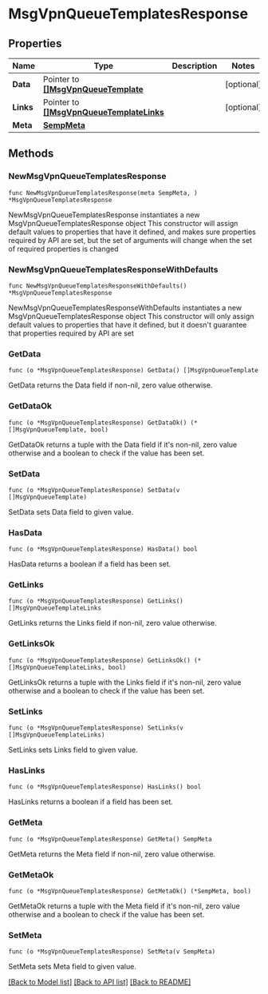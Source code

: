 # MsgVpnQueueTemplatesResponse

## Properties

Name | Type | Description | Notes
------------ | ------------- | ------------- | -------------
**Data** | Pointer to [**[]MsgVpnQueueTemplate**](MsgVpnQueueTemplate.md) |  | [optional] 
**Links** | Pointer to [**[]MsgVpnQueueTemplateLinks**](MsgVpnQueueTemplateLinks.md) |  | [optional] 
**Meta** | [**SempMeta**](SempMeta.md) |  | 

## Methods

### NewMsgVpnQueueTemplatesResponse

`func NewMsgVpnQueueTemplatesResponse(meta SempMeta, ) *MsgVpnQueueTemplatesResponse`

NewMsgVpnQueueTemplatesResponse instantiates a new MsgVpnQueueTemplatesResponse object
This constructor will assign default values to properties that have it defined,
and makes sure properties required by API are set, but the set of arguments
will change when the set of required properties is changed

### NewMsgVpnQueueTemplatesResponseWithDefaults

`func NewMsgVpnQueueTemplatesResponseWithDefaults() *MsgVpnQueueTemplatesResponse`

NewMsgVpnQueueTemplatesResponseWithDefaults instantiates a new MsgVpnQueueTemplatesResponse object
This constructor will only assign default values to properties that have it defined,
but it doesn't guarantee that properties required by API are set

### GetData

`func (o *MsgVpnQueueTemplatesResponse) GetData() []MsgVpnQueueTemplate`

GetData returns the Data field if non-nil, zero value otherwise.

### GetDataOk

`func (o *MsgVpnQueueTemplatesResponse) GetDataOk() (*[]MsgVpnQueueTemplate, bool)`

GetDataOk returns a tuple with the Data field if it's non-nil, zero value otherwise
and a boolean to check if the value has been set.

### SetData

`func (o *MsgVpnQueueTemplatesResponse) SetData(v []MsgVpnQueueTemplate)`

SetData sets Data field to given value.

### HasData

`func (o *MsgVpnQueueTemplatesResponse) HasData() bool`

HasData returns a boolean if a field has been set.

### GetLinks

`func (o *MsgVpnQueueTemplatesResponse) GetLinks() []MsgVpnQueueTemplateLinks`

GetLinks returns the Links field if non-nil, zero value otherwise.

### GetLinksOk

`func (o *MsgVpnQueueTemplatesResponse) GetLinksOk() (*[]MsgVpnQueueTemplateLinks, bool)`

GetLinksOk returns a tuple with the Links field if it's non-nil, zero value otherwise
and a boolean to check if the value has been set.

### SetLinks

`func (o *MsgVpnQueueTemplatesResponse) SetLinks(v []MsgVpnQueueTemplateLinks)`

SetLinks sets Links field to given value.

### HasLinks

`func (o *MsgVpnQueueTemplatesResponse) HasLinks() bool`

HasLinks returns a boolean if a field has been set.

### GetMeta

`func (o *MsgVpnQueueTemplatesResponse) GetMeta() SempMeta`

GetMeta returns the Meta field if non-nil, zero value otherwise.

### GetMetaOk

`func (o *MsgVpnQueueTemplatesResponse) GetMetaOk() (*SempMeta, bool)`

GetMetaOk returns a tuple with the Meta field if it's non-nil, zero value otherwise
and a boolean to check if the value has been set.

### SetMeta

`func (o *MsgVpnQueueTemplatesResponse) SetMeta(v SempMeta)`

SetMeta sets Meta field to given value.



[[Back to Model list]](../README.md#documentation-for-models) [[Back to API list]](../README.md#documentation-for-api-endpoints) [[Back to README]](../README.md)


